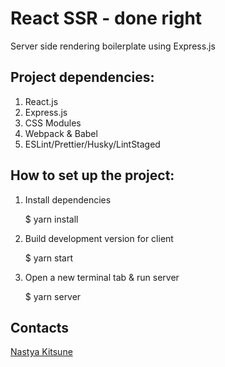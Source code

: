 # React SSR - done right

Server side rendering boilerplate using Express.js

## Project dependencies:

1. React.js
2. Express.js
3. CSS Modules
4. Webpack & Babel
5. ESLint/Prettier/Husky/LintStaged

## How to set up the project:

1. Install dependencies

   \$ yarn install

2. Build development version for client

   \$ yarn start

3. Open a new terminal tab & run server

   \$ yarn server

## Contacts

[Nastya Kitsune](nastyakitsune@yandex.com)

